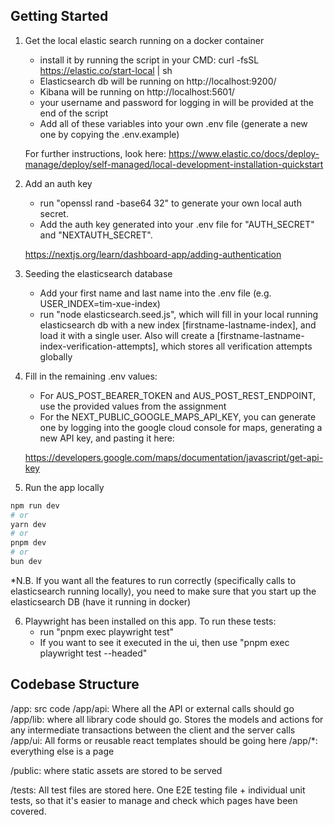 ## Getting Started

1) Get the local elastic search running on a docker container
    - install it by running the script in your CMD: curl -fsSL https://elastic.co/start-local | sh
    - Elasticsearch db will be running on http://localhost:9200/
    - Kibana will be running on http://localhost:5601/
    - your username and password for logging in will be provided at the end of the script
    - Add all of these variables into your own .env file (generate a new one by copying the .env.example)

    For further instructions, look here: https://www.elastic.co/docs/deploy-manage/deploy/self-managed/local-development-installation-quickstart

2) Add an auth key
    - run "openssl rand -base64 32" to generate your own local auth secret.
    - Add the auth key generated into your .env file for "AUTH_SECRET" and "NEXTAUTH_SECRET". 

    https://nextjs.org/learn/dashboard-app/adding-authentication

3) Seeding the elasticsearch database
    - Add your first name and last name into the .env file (e.g. USER_INDEX=tim-xue-index)
    - run "node elasticsearch.seed.js", which will fill in your local running elasticsearch db with a new index [firstname-lastname-index], and load it with a single user. Also will create a [firstname-lastname-index-verification-attempts], which stores all verification attempts globally

4) Fill in the remaining .env values:
    - For AUS_POST_BEARER_TOKEN and AUS_POST_REST_ENDPOINT, use the provided values from the assignment
    - For the NEXT_PUBLIC_GOOGLE_MAPS_API_KEY, you can generate one by logging into the google cloud console for maps, generating a new API key, and pasting it here:

    https://developers.google.com/maps/documentation/javascript/get-api-key


5) Run the app locally

```bash
npm run dev
# or
yarn dev
# or
pnpm dev
# or
bun dev
```

*N.B. If you want all the features to run correctly (specifically calls to elasticsearch running locally), you need to make sure that you start up the elasticsearch DB (have it running in docker)

6) Playwright has been installed on this app. To run these tests:
    - run "pnpm exec playwright test"
    - If you want to see it executed in the ui, then use "pnpm exec playwright test --headed"
    

## Codebase Structure

/app: src code
/app/api: Where all the API or external calls should go
/app/lib: where all library code should go. Stores the models and actions for any intermediate transactions between the client and the server calls
/app/ui: All forms or reusable react templates should be going here
/app/*: everything else is a page

/public: where static assets are stored to be served

/tests: All test files are stored here. One E2E testing file + individual unit tests, so that it's easier to manage and check which pages have been covered.
